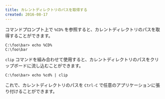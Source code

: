 ```yaml
---
title: カレントディレクトリのパスを取得する
created: 2016-08-17
---
```


コマンドプロンプト上で `%CD%` を参照すると、カレントディレクトリのパスを取得することができます。

```
C:\foo\bar> echo %CD%
C:\foo\bar
```

`clip` コマンドを組み合わせて使用すると、カレントディレクトリのパスをクリップボードに流し込むことができます。

```
C:\foo\bar> echo %cd% | clip
```

これで、カレントディレクトリのパスを `Ctrl-C` で任意のアプリケーションに張り付けることができます。

